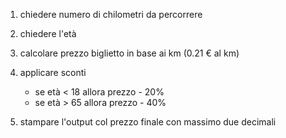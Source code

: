 1. chiedere numero di chilometri da percorrere

2. chiedere l'età

3. calcolare prezzo biglietto in base ai km  (0.21 € al km)

4. applicare sconti
    - se età < 18 allora prezzo - 20%
    - se età > 65 allora prezzo - 40%

5. stampare l'output col prezzo finale con massimo due decimali